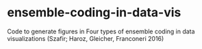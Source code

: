 # ensemble-coding-in-data-vis
Code to generate figures in Four types of ensemble coding in data visualizations (Szafir; Haroz, Gleicher, Franconeri 2016)
